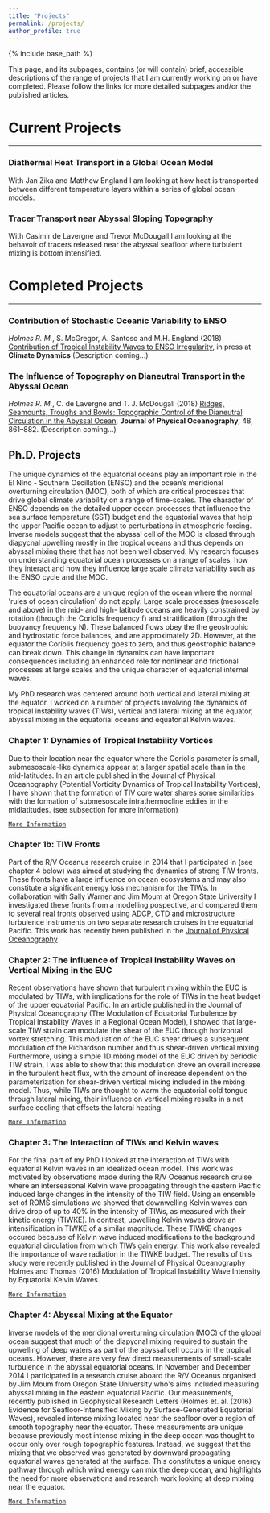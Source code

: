 ```yaml
---
title: "Projects"
permalink: /projects/
author_profile: true
---
```


{% include base_path %}

This page, and its subpages, contains (or will contain) brief,
accessible descriptions of the range of projects that I am currently
working on or have completed. Please follow the links for more
detailed subpages and/or the published articles.

# Current Projects
___

### Diathermal Heat Transport in a Global Ocean Model

With Jan Zika and Matthew England I am looking at how heat is
transported between different temperature layers within a series of
global ocean models.

### Tracer Transport near Abyssal Sloping Topography

With Casimir de Lavergne and Trevor McDougall I am looking at the
behavoir of tracers released near the abyssal seafloor where turbulent
mixing is bottom intensified.

# Completed Projects
___

### Contribution of Stochastic Oceanic Variability to ENSO

*Holmes R. M.*, S. McGregor, A. Santoso and M.H. England (2018)
 [Contribution of Tropical Instability Waves to ENSO
 Irregularity](https://doi.org/10.1007/s00382-018-4217-0), in press at
 **Climate Dynamics** (Description coming...)
 
### The Influence of Topography on Dianeutral Transport in the Abyssal Ocean

*Holmes R. M.*, C. de Lavergne and T. J. McDougall (2018) [Ridges,
 Seamounts, Troughs and Bowls: Topographic Control of the Dianeutral
 Circulation in the Abyssal
 Ocean](https://doi.org/10.1175/JPO-D-17-0141.1), **Journal of
 Physical Oceanography**, 48, 861–882. (Description coming...)


## Ph.D. Projects

The unique dynamics of the equatorial oceans play an important role in
the El Nino - Southern Oscillation (ENSO) and the ocean’s meridional
overturning circulation (MOC), both of which are critical processes
that drive global climate variability on a range of time-scales. The
character of ENSO depends on the detailed upper ocean processes that
influence the sea surface temperature (SST) budget and the equatorial
waves that help the upper Pacific ocean to adjust to perturbations in
atmospheric forcing. Inverse models suggest that the abyssal cell of
the MOC is closed through diapycnal upwelling mostly in the tropical
oceans and thus depends on abyssal mixing there that has not been well
observed. My research focuses on understanding equatorial ocean
processes on a range of scales, how they interact and how they
influence large scale climate variability such as the ENSO cycle and
the MOC.

The equatorial oceans are a unique region of the ocean where the
normal 'rules of ocean circulation' do not apply. Large scale
processes (mesoscale and above) in the mid- and high- latitude oceans
are heavily constrained by rotation (through the Coriolis frequency f)
and stratification (through the buoyancy frequency N). These balanced
flows obey the the geostrophic and hydrostatic force balances, and are
approximately 2D. However, at the equator the Coriolis frequency goes
to zero, and thus geostrophic balance can break down.  This change in
dynamics can have important consequences including an enhanced role
for nonlinear and frictional processes at large scales and the unique
character of equatorial internal waves.

My PhD research was centered around both vertical and lateral mixing
at the equator. I worked on a number of projects involving the
dynamics of tropical instability waves (TIWs), vertical and lateral
mixing at the equator, abyssal mixing in the equatorial oceans and
equatorial Kelvin waves.

### Chapter 1: Dynamics of Tropical Instability Vortices

Due to their location near the equator where the Coriolis parameter is
small, submesoscale-like dynamics appear at a larger spatial scale
than in the mid-latitudes. In an article published in the Journal of
Physical Oceanography (Potential Vorticity Dynamics of Tropical
Instability Vortices), I have shown that the formation of TIV core
water shares some similarities with the formation of submesoscale
intrathermocline eddies in the midlatitudes. (see subsection for more
information)

[`More Information`](/projects/TIV_Dyn)

### Chapter 1b: TIW Fronts

Part of the R/V Oceanus research cruise in 2014 that I participated in
(see chapter 4 below) was aimed at studying the dynamics of strong TIW
fronts. These fronts have a large influence on ocean ecosystems and
may also constitute a significant energy loss mechanism for the
TIWs. In collaboration with Sally Warner and Jim Moum at Oregon State
University I investigated these fronts from a modelling pospective,
and compared them to several real fronts observed using ADCP, CTD and
microstructure turbulence instruments on two separate research cruises
in the equatorial Pacific. This work has recently been published in
the [Journal of Physical Oceanography](/publications)

### Chapter 2: The influence of Tropical Instability Waves on Vertical Mixing in the EUC

Recent observations have shown that turbulent mixing within the EUC is
modulated by TIWs, with implications for the role of TIWs in the heat
budget of the upper equatorial Pacific. In an article published in the
Journal of Physical Oceanography (The Modulation of Equatorial
Turbulence by Tropical Instability Waves in a Regional Ocean Model), I
showed that large-scale TIW strain can modulate the shear of the EUC
through horizontal vortex stretching. This modulation of the EUC shear
drives a subsequent modulation of the Richardson number and thus
shear-driven vertical mixing. Furthermore, using a simple 1D mixing
model of the EUC driven by periodic TIW strain, I was able to show
that this modulation drove an overall increase in the turbulent heat
flux, with the amount of increase dependent on the parameterization
for shear-driven vertical mixing included in the mixing model. Thus,
while TIWs are thought to warm the equatorial cold tongue through
lateral mixing, their influence on vertical mixing results in a net
surface cooling that offsets the lateral heating.

[`More Information`](/projects/TIW_Mixing)

### Chapter 3: The Interaction of TIWs and Kelvin waves

For the final part of my PhD I looked at the interaction of TIWs with
equatorial Kelvin waves in an idealized ocean model. This work was
motivated by observations made during the R/V Oceanus research cruise
where an interseasonal Kelvin wave propagating through the eastern
Pacific induced large changes in the intensity of the TIW field. Using
an ensemble set of ROMS simulations we showed that downwelling Kelvin
waves can drive drop of up to 40% in the intensity of TIWs, as
measured with their kinetic energy (TIWKE). In contrast, upwelling
Kelvin waves drove an intensification in TIWKE of a similar
magnitude. These TIWKE changes occured because of Kelvin wave induced
modifications to the background equatorial circulation from which TIWs
gain energy. This work also revealed the importance of wave radiation
in the TIWKE budget. The results of this study were recently published
in the Journal of Physical Oceanography Holmes and Thomas (2016)
Modulation of Tropical Instability Wave Intensity by Equatorial Kelvin
Waves.

[`More Information`](/projects/TIW_Kelvin)

### Chapter 4: Abyssal Mixing at the Equator

Inverse models of the meridional overturning circulation (MOC) of the
global ocean suggest that much of the diapycnal mixing required to
sustain the upwelling of deep waters as part of the abyssal cell
occurs in the tropical oceans. However, there are very few direct
measurements of small-scale turbulence in the abyssal equatorial
oceans. In November and December 2014 I participated in a research
cruise aboard the R/V Oceanus organised by Jim Moum from Oregon State
University who's aims included measuring abyssal mixing in the eastern
equatorial Pacific. Our measurements, recently published in
Geophysical Research Letters (Holmes et. al. (2016) Evidence for
Seafloor-Intensified Mixing by Surface-Generated Equatorial Waves),
revealed intense mixing located near the seafloor over a region of
smooth topography near the equator. These measurements are unique
because previously most intense mixing in the deep ocean was thought
to occur only over rough topographic features. Instead, we suggest
that the mixing that we observed was generated by downward propagating
equatorial waves generated at the surface. This constitutes a unique
energy pathway through which wind energy can mix the deep ocean, and
highlights the need for more observations and research work looking at
deep mixing near the equator.

[`More Information`](/projects/DeepEqMix)

